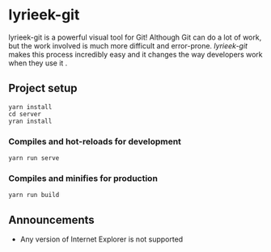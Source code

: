 # lyrieek-git

lyrieek-git is a powerful visual tool for Git! Although Git can do a lot of work, but the work involved is much more difficult and error-prone. *lyrieek-git* makes this process incredibly easy and it changes the way developers work when they use it .

## Project setup
```
yarn install
cd server
yran install
```

### Compiles and hot-reloads for development
```
yarn run serve
```

### Compiles and minifies for production
```
yarn run build
```

## Announcements
- Any version of Internet Explorer is not supported
